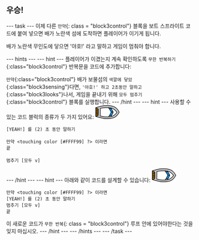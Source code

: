 ## 우승!

\--- task \--- 이제 다른 `만약`{: class = "block3control"} 블록을 보트 스프라이트 코드에 붙여 넣으면 배가 노란색 섬에 도착하면 플레이어가 이기게 됩니다.

배가 노란색 무인도에 닿으면 '야호!' 라고 말하고 게임이 멈춰야 합니다.

\--- hints \--- \--- hint \--- 플레이어가 이겼는지 계속 확인하도록 `무한 반복하기`{:class="block3control"} 반복문을 코드에 추가합니다:

`만약`{:class="block3control"} 배가 보물섬의 `색깔에 닿았`{:class="block3sensing"}다면, `'야호!' 하고 2초동안 말하고`{:class="block3looks"}나서, 게임을 끝내기 위해 `모두 멈추기`{:class="block3control"} 블록를 실행합니다. \--- /hint \--- \--- hint \--- 사용할 수 있는 코드 블럭의 종류가 두 가지 있어요: ![보트 스프라이트](images/boat_resize.png)

```blocks3
[YEAH!] 를 (2) 초 동안 말하기

만약 <touching color [#FFFF99] ?> 이라면
끝

멈추기 [모두 v]

```

\--- /hint \--- \--- hint \--- 아래와 같이 코드를 설계할 수 있습니다: ![보트 스프라이트](images/boat_resize.png)

```blocks3
만약 <touching color [#FFFF99] ?> 이라면
[YEAH!] 를 (2) 초 동안 말하기
멈추기 [모두 v]
끝
```

이 새로운 코드가 `무한 반복`{: class = "block3control"} 루프 안에 있어야한다는 것을 잊지 마십시오. \--- /hint \--- \--- /hints \--- \--- /task \---